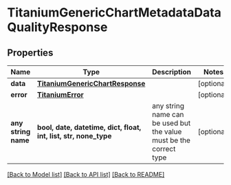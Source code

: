 # TitaniumGenericChartMetadataDataQualityResponse


## Properties
Name | Type | Description | Notes
------------ | ------------- | ------------- | -------------
**data** | [**TitaniumGenericChartResponse**](TitaniumGenericChartResponse.md) |  | [optional] 
**error** | [**TitaniumError**](TitaniumError.md) |  | [optional] 
**any string name** | **bool, date, datetime, dict, float, int, list, str, none_type** | any string name can be used but the value must be the correct type | [optional]

[[Back to Model list]](../README.md#documentation-for-models) [[Back to API list]](../README.md#documentation-for-api-endpoints) [[Back to README]](../README.md)


